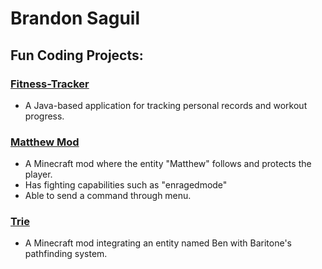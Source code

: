 # Brandon Saguil

## Fun Coding Projects:

### [Fitness-Tracker](https://github.com/bsaguil5/fitness-tracker)
- A Java-based application for tracking personal records and workout progress.

### [Matthew Mod](https://github.com/bsaguil5/MatthewMod)
- A Minecraft mod where the entity "Matthew" follows and protects the player.
- Has fighting capabilities such as "enragedmode"
- Able to send a command through menu.

### [Trie](https://github.com/your-username/Trie)
- A Minecraft mod integrating an entity named Ben with Baritone's pathfinding system.

